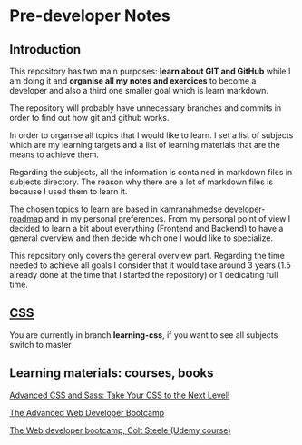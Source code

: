 # Pre-developer Notes

## Introduction

This repository has two main purposes: **learn about GIT and GitHub** while I am doing it and **organise all my notes and exercices** to become a developer and also a third one smaller goal which is learn markdown.

The repository will probably have unnecessary branches and commits in order to find out how git and github works.

In order to organise all topics that I would like to learn. I set a list of subjects which are my learning targets and a list of learning materials that are the means to achieve them.

Regarding the subjects, all the information is contained in markdown files in subjects directory. The reason why there are a lot of markdown files is because I used them to learn it.

The chosen topics to learn are based in [kamranahmedse developer-roadmap](https://github.com/kamranahmedse/developer-roadmap) and in my personal preferences. From my personal point of view I decided to learn a bit about everything (Frontend and Backend) to have a general overview and then decide which one I would like to specialize.

This repository only covers the general overview part. Regarding the time needed to achieve all goals I consider that it would take around 3 years (1.5 already done at the time that I started the repository) or 1 dedicating full time.

## [CSS](subjects/css.md)

You are currently in branch **learning-css**, if you want to see all subjects switch to master

## Learning materials: courses, books <!--Future: If a new material is included use the MD template to include it-->

[Advanced CSS and Sass: Take Your CSS to the Next Level!](advanced-css-and-sass/acas.md)

[The Advanced Web Developer Bootcamp](the-advanced-web-developer-bootcamp/tawdb.md)

[The Web developer bootcamp, Colt Steele (Udemy course)](the-web-developer-bootcamp/twdb.md)
